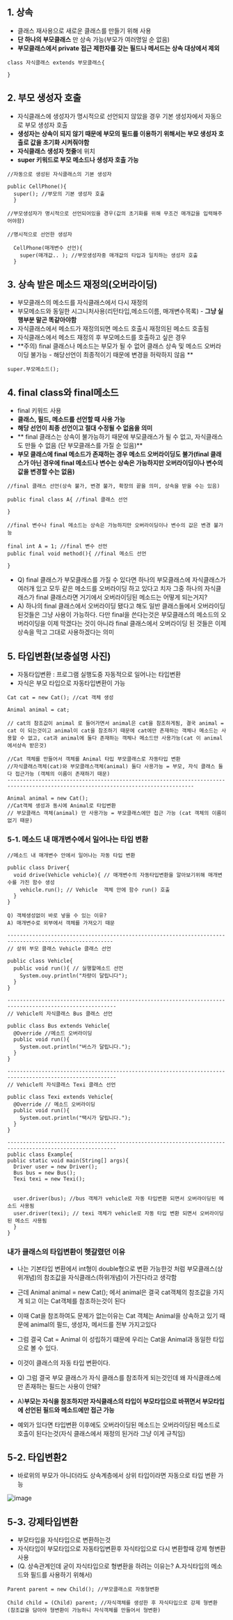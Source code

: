 ## 1. 상속

+ 클래스 재사용으로 새로운 클래스를 만들기 위해 사용
+ **단 하나의 부모클래스** 만 상속 가능(부모가 여러명일 순 없음)
+ **부모클래스에서 private 접근 제한자를 갖는 필드나 메서드는 상속 대상에서 제외**

```
class 자식클래스 extends 부모클래스{

}
```

## 2. 부모 생성자 호출

+ 자식클래스에 생성자가 명시적으로 선언되지 않았을 경우 기본 생성자에서 자동으로 부모 생성자 호출
+ **생성자는 상속이 되지 않기 때문에 부모의 필드를 이용하기 위해서는 부모 생성자 호출로 값을 초기화 시켜줘야함**
+ **자식클래스 생성자 첫줄**에 위치
+ **super 키워드로 부모 메소드나 생성자 호출 가능**

```
//자동으로 생성된 자식클래스의 기본 생성자

public CellPhone(){
  super(); //부모의 기본 생성자 호출
  }
```

```
//부모생성자가 명시적으로 선언되어있을 경우(값의 초기화를 위해 무조건 매개값을 입력해주어야함)

//명시적으로 선언한 생성자

  CellPhone(매개변수 선언){
    super(매개값.. ); //부모생성자중 매개값의 타입과 일치하는 생성자 호출
  }
```

## 3. 상속 받은 메소드 재정의(오버라이딩)

+ 부모클래스의 메소드를 자식클래스에서 다시 재정의
+ 부모메소드와 동일한 시그니처사용(리턴타입,메소드이름, 매개변수목록) - **그냥 실행부분 말곤 똑같아야함**
+ 자식클래스에서 메소드가 재정의되면 메소드 호출시 재정의된 메소드 호출됨
+ 자식클래스에서 메소드 재정의 후 부모메소드를 호출하고 싶은 경우
+ **주의) final 클래스나 메소드는 부모가 될 수 없어 클래스 상속 및 메소드 오버라이딩 불가능 - 해당선언이 최종적이기 때문에 변경을 허락하지 않음 **


```
super.부모메소드(); 
```

## 4. final class와 final메소드 
+ final 키워드 사용
+ **클래스, 필드, 메소드를 선언할 때 사용 가능**
+ **해당 선언이 최종 선언이고 절대 수정될 수 없음을 의미**
+ ** final 클래스는 상속이 불가능하기 때문에 부모클래스가 될 수 없고, 자식클래스도 만들 수 없음 (단 부모클래스를 가질 순 있음)**
+ **부모 클래스에 final 메소드가 존재하는 경우 메소드 오버라이딩도 불가(final 클래스가 아닌 경우에 final 메소드나 변수는 상속은 가능하지만 오버라이딩이나 변수의 값을 변경할 수는 없음)**

```
//final 클래스 선언(상속 불가, 변경 불가, 확장의 끝을 의미, 상속을 받을 수는 있음)

public final class A{ //final 클래스 선언

} 

//final 변수나 final 메소드는 상속은 가능하지만 오버라이딩이나 변수의 값은 변경 불가능 

final int A = 1; //final 변수 선언
public final void method(){ //final 메소드 선언

}
```

+ Q) final 클래스가 부모클래스를 가질 수 있다면 하나의 부모클래스에 자식클래스가 여러개 있고 모두 같은 메소드를 오버라이딩 하고 있다고 치자 그중 하나의 자식클래스가 final 클래스라면 거기에서 오버라이딩된 메소드는 어떻게 되는거지?
+ A) 하나의 final 클래스에서 오버라이딩 됐다고 해도 일반 클래스들에서 오버라이딩된것들은 그냥 사용이 가능하다. 다만 final을 쓴다는것은 부모클래스의 메소드의 오버라이딩을 이제 막겠다는 것이 아니라 final 클래스에서 오버라이딩 된 것들은 이제 상속을 막고 그대로 사용하겠다는 의미 

## 5. 타입변환(보충설명 사진)

+ 자동타입변환 : 프로그램 실행도중 자동적으로 일어나는 타입변환
+ 자식은 부모 타입으로 자동타입변환이 가능

```
Cat cat = new Cat(); //cat 객체 생성

Animal animal = cat;

// cat의 참조값이 animal 로 들어가면서 animal은 cat을 참조하게됨, 결국 animal = cat 이 되는것이고 animal이 cat을 참조하기 때문에 cat에만 존재하는 객체나 메소드는 사용할 수 없고, cat과 animal에 둘다 존재하는 객체나 메소드만 사용가능(cat 이 animal 에서상속 받은것)

//Cat 객체를 만들어서 객체를 Animal 타입 부모클래스로 자동타입 변환
//자식클래스객체(cat)와 부모클래스객체(animal) 둘다 사용가능 = 부모, 자식 클래스 둘다 접근가능 (객체의 이름이 존재하기 때문)
----------------------------------------------------------------------------------------------------------------------------------

Animal animal = new Cat();
//Cat객체 생성과 동시에 Animal로 타입변환
// 부모클래스 객체(animal) 만 사용가능 = 부모클래스에만 접근 가능 (cat 객체의 이름이 없기 때문)

```

### 5-1. 메소드 내 매개변수에서 일어나는 타입 변환 

```
//메소드 내 매개변수 안에서 일어나는 자동 타입 변환

public class Driver{
  void drive(Vehicle vehicle){ // 매개변수의 자동타입변환을 알아보기위해 매개변수를 가진 함수 생성
    vehicle.run(); // Vehicle  객체 안에 함수 run() 호출
  }
}

Q) 객체생성없이 바로 넣을 수 있는 이유?
A) 매개변수로 외부에서 객체를 가져오기 때문

--------------------------------------------------------------------------------------------------------
// 상위 부모 클래스 Vehicle 클래스 선언

public class Vehicle{
  public void run(){ // 실행할메소드 선언
    System.ouy.println("차량이 달립니다");
  }
}

---------------------------------------------------------------------------------------------------------
// Vehicle의 자식클래스 Bus 클래스 선언

public class Bus extends Vehicle{
  @Override //메소드 오버라이딩 
  public void run(){
    System.out.println("버스가 달립니다.");  
  }
}

---------------------------------------------------------------------------------------------------------
// Vehicle의 자식클래스 Texi 클래스 선언

public class Texi extends Vehicle{
  @Override // 메소드 오버라이딩
  public void run(){
    System.out.println("택시가 달립니다.");
  }
}

---------------------------------------------------------------------------------------------------------
public class Example{
public static void main(String[] args){
  Driver user = new Driver();
  Bus bus = new Bus();
  Texi texi = new Texi();


  user.driver(bus); //bus 객체가 vehicle로 자동 타입변환 되면서 오버라이딩된 메소드 사용됨
  user.driver(texi); // texi 객체가 vehicle로 자동 타입 변환 되면서 오버라이딩 된 메소드 사용됨 
  }
}
```

### 내가 클래스의 타입변환이 헷갈렸던 이유

+ 나는 기본타입 변환에서 int형이 double형으로 변환 가능한것 처럼 부모클래스(상위개념)의 참조값을 자식클래스(하위개념)이 가진다라고 생각함
+ 근데 Animal animal = new Cat(); 에서 animal은 결국 cat객체의 참조값을 가지게 되고 이는 Cat객체를 참조하는것이 된다
+ 이때 Cat을 참조하여도 문제가 없는이유는 Cat 객체는 Animal을 상속하고 있기 때문에 animal의 필드, 생성자, 메서드를 전부 가지고있다
+ 그럼 결국 Cat = Animal 이 성립하기 떄문에 우리는 Cat을 Animal과 동일한 타입으로 볼 수 있다.
+ 이것이 클래스의 자동 타입 변환이다.

+ Q) 그럼 결국 부모 클래스가 자식 클래스를 참조하게 되는것인데 왜 자식클래스에만 존재하는 필드는 사용이 안돼?
+ A)**부모는 자식을 참조하지만 자식클래스의 타입이 부모타입으로 바뀌면서 부모타입에 선언된 필드와 메소드에만 접근 가능** 
+ 예외가 있다면 타입변환 이후에도 오버라이딩된 메소드는 오버라이딩된 메소드로 호출이 된다는것(자식 클래스에서 재정의 된거라 그냥 이게 규칙임)

## 5-2. 타입변환2
+ 바로위의 부모가 아니더라도 상속계층에서 상위 타입이라면 자동으로 타입 변환 가능

 ![image](https://github.com/jjhh1234/Buil_Study/assets/105401500/fddd43cc-6baa-4ef4-a81f-234a232d64db)


## 5-3. 강제타입변환
+ 부모타입을 자식타입으로 변환하는것
+ 자식타입이 부모타입으로 자동타입변환후 자식타입으로 다시 변환할때 강제 형변환 사용
+ (Q. 상속관계인데 굳이 자식타입으로 형변환을 하려는 이유는? A.자식타입의 메소드와 필드를 사용하기 위해서)
```
Parent parent = new Child(); //부모클래스로 자동형변환

Child child = (Child) parent; //자식객체를 생성한 후 자식타입으로 강제 형변환 (참조값을 담아야 형변환이 가능하니 자식객체를 만들어서 형변환)
```
